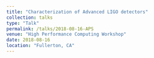 ```yaml
---
title: "Characterization of Advanced LIGO detectors"
collection: talks
type: "Talk"
permalink: /talks/2018-08-16-APS
venue: "High Performance Computing Workshop"
date: 2018-08-16
location: "Fullerton, CA"
---
```

